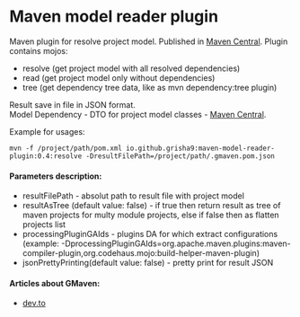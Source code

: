 Maven model reader plugin
==================

Maven plugin for resolve project model.
Published in [Maven Central](https://mvnrepository.com/artifact/io.github.grisha9/maven-model-reader-plugin).
Plugin contains mojos:
- resolve (get project model with all resolved dependencies)
- read (get project model only without dependencies)
- tree (get dependency tree data, like as mvn dependency:tree plugin)

Result save in file in JSON format.  
Model Dependency - DTO for project model classes - [Maven Central](https://mvnrepository.com/artifact/io.github.grisha9/maven-project-model).


Example for usages:
```
mvn -f /project/path/pom.xml io.github.grisha9:maven-model-reader-plugin:0.4:resolve -DresultFilePath=/project/path/.gmaven.pom.json
```

#### Parameters description:  
 - resultFilePath - absolut path to result file with project model 
 - resultAsTree (default value: false) - if true then return result as tree of maven projects for multy module projects, 
  else if false then as flatten projects list
 - processingPluginGAIds - plugins DA for which extract configurations 
 (example: -DprocessingPluginGAIds=org.apache.maven.plugins:maven-compiler-plugin,org.codehaus.mojo:build-helper-maven-plugin)
 - jsonPrettyPrinting(default value: false) - pretty print for result JSON

#### Articles about GMaven: 
- [dev.to](https://dev.to/grisha9/my-intellij-idea-plugin-for-maven-support-gmaven-cn9)
